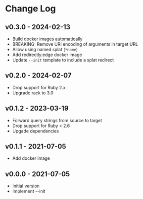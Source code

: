 Change Log
========================================

v0.3.0 - 2024-02-13
----------------------------------------

- Build docker images automatically
- BREAKING: Remove URI encoding of arguments in target URL
- Allow using named splat (`*name`)
- Add redirectly:edge docker image
- Update `--init` template to include a splat redirect


v0.2.0 - 2024-02-07
----------------------------------------

- Drop support for Ruby 2.x
- Upgrade rack to 3.0


v0.1.2 - 2023-03-19
----------------------------------------

- Forward query strings from source to target
- Drop support for Ruby < 2.6
- Upgade dependencies


v0.1.1 - 2021-07-05
----------------------------------------

- Add docker image


v0.0.0 - 2021-07-05
----------------------------------------

- Initial version
- Implement --init


